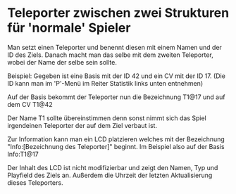 # Teleporter zwischen zwei Strukturen für 'normale' Spieler

Man setzt einen Teleporter und benennt diesen mit einem Namen und der ID des Ziels. Danach macht man das selbe mit dem zweiten Teleporter, wobei der Name der selbe sein sollte.

Beispiel:
Gegeben ist eine Basis mit der ID 42 und ein CV mit der ID 17. (Die ID kann man im 'P'-Menü im Reiter Statistik links unten entnehmen)

Auf der Basis bekommt der Teleporter nun die Bezeichnung T1@17 und auf dem CV T1@42

Der Name T1 sollte übereinstimmen denn sonst nimmt sich das Spiel irgendeinen Teleporter der auf dem Ziel verbaut ist.

Zur Information kann man ein LCD platzieren welches mit der Bezeichnung "Info:\[Bezeichnung des Teleporter\]" beginnt. Im Beispiel also auf der Basis Info:T1@17

Der Inhalt des LCD ist nicht modifizierbar und zeigt den Namen, Typ und Playfield des Ziels an. Außerdem die Uhrzeit der letzten Aktualisierung dieses Teleporters.